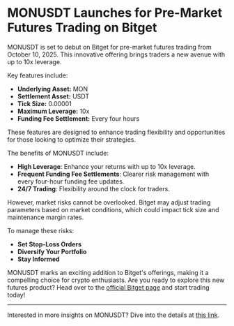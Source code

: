 # MONUSDT Launches for Pre-Market Futures Trading on Bitget

MONUSDT is set to debut on Bitget for pre-market futures trading from October 10, 2025. This innovative offering brings traders a new avenue with up to 10x leverage.

Key features include:
- **Underlying Asset:** MON
- **Settlement Asset:** USDT
- **Tick Size:** 0.00001
- **Maximum Leverage:** 10x
- **Funding Fee Settlement:** Every four hours

These features are designed to enhance trading flexibility and opportunities for those looking to optimize their strategies.

The benefits of MONUSDT include:
- **High Leverage**: Enhance your returns with up to 10x leverage.
- **Frequent Funding Fee Settlements**: Clearer risk management with every four-hour funding fee updates.
- **24/7 Trading**: Flexibility around the clock for traders.

However, market risks cannot be overlooked. Bitget may adjust trading parameters based on market conditions, which could impact tick size and maintenance margin rates.

To manage these risks:
- **Set Stop-Loss Orders**
- **Diversify Your Portfolio**
- **Stay Informed**

MONUSDT marks an exciting addition to Bitget's offerings, making it a compelling choice for crypto enthusiasts. Are you ready to explore this new futures product? Head over to the [official Bitget page](https://www.bitget.com/futures/usdt/MONUSDT) and start trading today!

---

Interested in more insights on MONUSDT? Dive into the details at [this link](https://chain-base.xyz/monusdt-launches-for-pre-market-futures-trading-on-bitget).